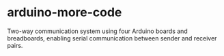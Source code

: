 # arduino-more-code
Two-way communication system using four Arduino boards and breadboards, enabling serial communication between sender and receiver pairs.

